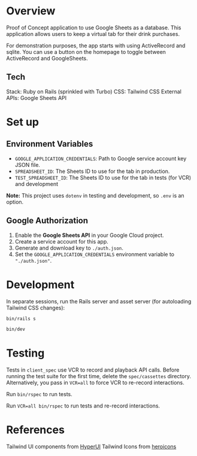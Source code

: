 # Overview

Proof of Concept application to use Google Sheets as a database. This
application allows users to keep a virtual tab for their drink purchases.

For demonstration purposes, the app starts with using ActiveRecord and sqlite.
You can use a button on the homepage to toggle between ActiveRecord and GoogleSheets.

## Tech

Stack: Ruby on Rails (sprinkled with Turbo)
CSS: Tailwind CSS
External APIs: Google Sheets API

# Set up

## Environment Variables

- `GOOGLE_APPLICATION_CREDENTIALS`: Path to Google service account key JSON file.
- `SPREADSHEET_ID`: The Sheets ID to use for the tab in production.
- `TEST_SPREADSHEET_ID`: The Sheets ID to use for the tab in tests (for VCR) and development

**Note:** This project uses `dotenv` in testing and development, so `.env` is an option.

## Google Authorization

1. Enable the **Google Sheets API** in your Google Cloud project.
2. Create a service account for this app.
3. Generate and download key to `./auth.json`.
4. Set the `GOOGLE_APPLICATION_CREDENTIALS` environment variable to `"./auth.json"`.

# Development

In separate sessions, run the Rails server and asset server (for autoloading
Tailwind CSS changes):

```bash
bin/rails s
```

```bash
bin/dev
```

# Testing
Tests in `client_spec` use VCR to record and playback API calls. Before running
the test suite for the first time, delete the `spec/cassettes` directory.
Alternatively, you pass in `VCR=all` to force VCR to re-record interactions.

Run `bin/rspec` to run tests.

Run `VCR=all bin/rspec` to run tests and re-record interactions.

# References
Tailwind UI components from [HyperUI](https://www.hyperui.dev)
Tailwind Icons from [heroicons](https://heroicons.com)
